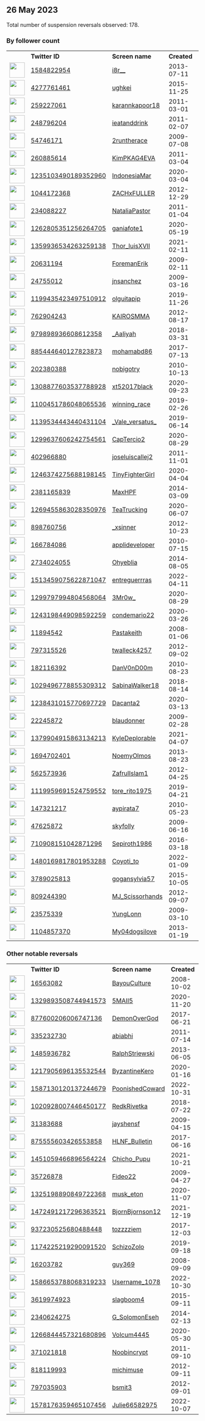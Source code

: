
## 26 May 2023
Total number of suspension reversals observed: 178.

### By follower count
<table><tr><th></th><th align="left">Twitter ID</th><th align="left">Screen name</th>
<th align="left">Created</th><th align="left">Status</th><th align="left">Suspended</th><th align="left">Followers</th>
<tr><td><a href="https://pbs.twimg.com/profile_images/1661316843670319106/BuNwxdZ4_normal.jpg"><img src="https://pbs.twimg.com/profile_images/1661316843670319106/BuNwxdZ4_normal.jpg" width="40px" height="40px" align="center"/></a></td><td><a href="https://twitter.com/intent/user?user_id=1584822954">1584822954</a></td><td><a href="https://twitter.com/i8r__">i8r__</a></td><td>2013-07-11</td><td align="center"></td><td>2022-12-21</td><td>176018</td></tr>
<tr><td><a href="https://pbs.twimg.com/profile_images/1661422824496431109/Uvd-Vax2_normal.jpg"><img src="https://pbs.twimg.com/profile_images/1661422824496431109/Uvd-Vax2_normal.jpg" width="40px" height="40px" align="center"/></a></td><td><a href="https://twitter.com/intent/user?user_id=4277761461">4277761461</a></td><td><a href="https://twitter.com/ughkei">ughkei</a></td><td>2015-11-25</td><td align="center"></td><td>2022-10-15</td><td>93018</td></tr>
<tr><td><a href="https://pbs.twimg.com/profile_images/1643172070296293379/jDNmkMrs_normal.jpg"><img src="https://pbs.twimg.com/profile_images/1643172070296293379/jDNmkMrs_normal.jpg" width="40px" height="40px" align="center"/></a></td><td><a href="https://twitter.com/intent/user?user_id=259227061">259227061</a></td><td><a href="https://twitter.com/karannkapoor18">karannkapoor18</a></td><td>2011-03-01</td><td align="center"></td><td></td><td>54917</td></tr>
<tr><td><a href="https://pbs.twimg.com/profile_images/515143232724803584/8YTcx9jU_normal.jpeg"><img src="https://pbs.twimg.com/profile_images/515143232724803584/8YTcx9jU_normal.jpeg" width="40px" height="40px" align="center"/></a></td><td><a href="https://twitter.com/intent/user?user_id=248796204">248796204</a></td><td><a href="https://twitter.com/ieatanddrink">ieatanddrink</a></td><td>2011-02-07</td><td align="center"></td><td>2023-03-13</td><td>42795</td></tr>
<tr><td><a href="https://pbs.twimg.com/profile_images/893661797009510400/rOp335al_normal.jpg"><img src="https://pbs.twimg.com/profile_images/893661797009510400/rOp335al_normal.jpg" width="40px" height="40px" align="center"/></a></td><td><a href="https://twitter.com/intent/user?user_id=54746171">54746171</a></td><td><a href="https://twitter.com/2runtherace">2runtherace</a></td><td>2009-07-08</td><td align="center"></td><td></td><td>31504</td></tr>
<tr><td><a href="https://pbs.twimg.com/profile_images/1662244256424108032/zpPTsKlB_normal.jpg"><img src="https://pbs.twimg.com/profile_images/1662244256424108032/zpPTsKlB_normal.jpg" width="40px" height="40px" align="center"/></a></td><td><a href="https://twitter.com/intent/user?user_id=260885614">260885614</a></td><td><a href="https://twitter.com/KimPKAG4EVA">KimPKAG4EVA</a></td><td>2011-03-04</td><td align="center"></td><td></td><td>30872</td></tr>
<tr><td><a href="https://pbs.twimg.com/profile_images/1449142405396004866/OADupTSd_normal.jpg"><img src="https://pbs.twimg.com/profile_images/1449142405396004866/OADupTSd_normal.jpg" width="40px" height="40px" align="center"/></a></td><td><a href="https://twitter.com/intent/user?user_id=1235103490189352960">1235103490189352960</a></td><td><a href="https://twitter.com/IndonesiaMar">IndonesiaMar</a></td><td>2020-03-04</td><td align="center"></td><td></td><td>23350</td></tr>
<tr><td><a href="https://pbs.twimg.com/profile_images/1394849875808821248/sUKM9nQz_normal.jpg"><img src="https://pbs.twimg.com/profile_images/1394849875808821248/sUKM9nQz_normal.jpg" width="40px" height="40px" align="center"/></a></td><td><a href="https://twitter.com/intent/user?user_id=1044172368">1044172368</a></td><td><a href="https://twitter.com/ZACHxFULLER">ZACHxFULLER</a></td><td>2012-12-29</td><td align="center"></td><td></td><td>21643</td></tr>
<tr><td><a href="https://pbs.twimg.com/profile_images/1068818071836606464/i_HNOuR4_normal.jpg"><img src="https://pbs.twimg.com/profile_images/1068818071836606464/i_HNOuR4_normal.jpg" width="40px" height="40px" align="center"/></a></td><td><a href="https://twitter.com/intent/user?user_id=234088227">234088227</a></td><td><a href="https://twitter.com/NataliaPastor">NataliaPastor</a></td><td>2011-01-04</td><td align="center"></td><td></td><td>17849</td></tr>
<tr><td><a href="https://pbs.twimg.com/profile_images/1345344110597701632/LxDQAaOl_normal.jpg"><img src="https://pbs.twimg.com/profile_images/1345344110597701632/LxDQAaOl_normal.jpg" width="40px" height="40px" align="center"/></a></td><td><a href="https://twitter.com/intent/user?user_id=1262805351256264705">1262805351256264705</a></td><td><a href="https://twitter.com/ganiafote1">ganiafote1</a></td><td>2020-05-19</td><td align="center">🚫</td><td></td><td>15095</td></tr>
<tr><td><a href="https://pbs.twimg.com/profile_images/1460331710382551040/gi3P4aRJ_normal.jpg"><img src="https://pbs.twimg.com/profile_images/1460331710382551040/gi3P4aRJ_normal.jpg" width="40px" height="40px" align="center"/></a></td><td><a href="https://twitter.com/intent/user?user_id=1359936534263259138">1359936534263259138</a></td><td><a href="https://twitter.com/Thor_luisXVII">Thor_luisXVII</a></td><td>2021-02-11</td><td align="center"></td><td></td><td>11063</td></tr>
<tr><td><a href="https://pbs.twimg.com/profile_images/1664021356382502917/XscEFAAF_normal.jpg"><img src="https://pbs.twimg.com/profile_images/1664021356382502917/XscEFAAF_normal.jpg" width="40px" height="40px" align="center"/></a></td><td><a href="https://twitter.com/intent/user?user_id=20631194">20631194</a></td><td><a href="https://twitter.com/ForemanErik">ForemanErik</a></td><td>2009-02-11</td><td align="center"></td><td></td><td>9507</td></tr>
<tr><td><a href="https://pbs.twimg.com/profile_images/1659734814658789376/NMWx6Upy_normal.jpg"><img src="https://pbs.twimg.com/profile_images/1659734814658789376/NMWx6Upy_normal.jpg" width="40px" height="40px" align="center"/></a></td><td><a href="https://twitter.com/intent/user?user_id=24755012">24755012</a></td><td><a href="https://twitter.com/jnsanchez">jnsanchez</a></td><td>2009-03-16</td><td align="center"></td><td></td><td>8441</td></tr>
<tr><td><a href="https://pbs.twimg.com/profile_images/1627294878601281537/fOK8yqTH_normal.jpg"><img src="https://pbs.twimg.com/profile_images/1627294878601281537/fOK8yqTH_normal.jpg" width="40px" height="40px" align="center"/></a></td><td><a href="https://twitter.com/intent/user?user_id=1199435423497510912">1199435423497510912</a></td><td><a href="https://twitter.com/olguitapip">olguitapip</a></td><td>2019-11-26</td><td align="center"></td><td></td><td>7749</td></tr>
<tr><td><a href="https://pbs.twimg.com/profile_images/1360112420098871296/K4g6W9nS_normal.jpg"><img src="https://pbs.twimg.com/profile_images/1360112420098871296/K4g6W9nS_normal.jpg" width="40px" height="40px" align="center"/></a></td><td><a href="https://twitter.com/intent/user?user_id=762904243">762904243</a></td><td><a href="https://twitter.com/KAIROSMMA">KAIROSMMA</a></td><td>2012-08-17</td><td align="center"></td><td></td><td>7714</td></tr>
<tr><td><a href="https://pbs.twimg.com/profile_images/1661345570118594560/579NHqPy_normal.jpg"><img src="https://pbs.twimg.com/profile_images/1661345570118594560/579NHqPy_normal.jpg" width="40px" height="40px" align="center"/></a></td><td><a href="https://twitter.com/intent/user?user_id=979898936608612358">979898936608612358</a></td><td><a href="https://twitter.com/_AaIiyah">_AaIiyah</a></td><td>2018-03-31</td><td align="center"></td><td></td><td>7150</td></tr>
<tr><td><a href="https://pbs.twimg.com/profile_images/1426632146190577672/_Xgf-PXW_normal.jpg"><img src="https://pbs.twimg.com/profile_images/1426632146190577672/_Xgf-PXW_normal.jpg" width="40px" height="40px" align="center"/></a></td><td><a href="https://twitter.com/intent/user?user_id=885444640127823873">885444640127823873</a></td><td><a href="https://twitter.com/mohamabd86">mohamabd86</a></td><td>2017-07-13</td><td align="center"></td><td>2022-12-17</td><td>7010</td></tr>
<tr><td><a href="https://pbs.twimg.com/profile_images/1028283331392110593/JPaVG_Ns_normal.jpg"><img src="https://pbs.twimg.com/profile_images/1028283331392110593/JPaVG_Ns_normal.jpg" width="40px" height="40px" align="center"/></a></td><td><a href="https://twitter.com/intent/user?user_id=202380388">202380388</a></td><td><a href="https://twitter.com/nobigotry">nobigotry</a></td><td>2010-10-13</td><td align="center"></td><td></td><td>6560</td></tr>
<tr><td><a href="https://pbs.twimg.com/profile_images/1551724013453357056/KdPknkTb_normal.jpg"><img src="https://pbs.twimg.com/profile_images/1551724013453357056/KdPknkTb_normal.jpg" width="40px" height="40px" align="center"/></a></td><td><a href="https://twitter.com/intent/user?user_id=1308877603537788928">1308877603537788928</a></td><td><a href="https://twitter.com/xt52017black">xt52017black</a></td><td>2020-09-23</td><td align="center"></td><td>2022-09-10</td><td>6517</td></tr>
<tr><td><a href="https://pbs.twimg.com/profile_images/1104513076324454406/9HVBi9gf_normal.jpg"><img src="https://pbs.twimg.com/profile_images/1104513076324454406/9HVBi9gf_normal.jpg" width="40px" height="40px" align="center"/></a></td><td><a href="https://twitter.com/intent/user?user_id=1100451786048065536">1100451786048065536</a></td><td><a href="https://twitter.com/winning_race">winning_race</a></td><td>2019-02-26</td><td align="center"></td><td></td><td>6403</td></tr>
<tr><td><a href="https://pbs.twimg.com/profile_images/1634586846675050498/ffOG70bP_normal.jpg"><img src="https://pbs.twimg.com/profile_images/1634586846675050498/ffOG70bP_normal.jpg" width="40px" height="40px" align="center"/></a></td><td><a href="https://twitter.com/intent/user?user_id=1139534443440431104">1139534443440431104</a></td><td><a href="https://twitter.com/_Vale_versatus_">_Vale_versatus_</a></td><td>2019-06-14</td><td align="center"></td><td></td><td>6304</td></tr>
<tr><td><a href="https://pbs.twimg.com/profile_images/1630615016834580480/e9AVgiKg_normal.jpg"><img src="https://pbs.twimg.com/profile_images/1630615016834580480/e9AVgiKg_normal.jpg" width="40px" height="40px" align="center"/></a></td><td><a href="https://twitter.com/intent/user?user_id=1299637606242754561">1299637606242754561</a></td><td><a href="https://twitter.com/CapTercio2">CapTercio2</a></td><td>2020-08-29</td><td align="center"></td><td></td><td>6043</td></tr>
<tr><td><a href="https://pbs.twimg.com/profile_images/1240732921620844553/BLqZii5h_normal.jpg"><img src="https://pbs.twimg.com/profile_images/1240732921620844553/BLqZii5h_normal.jpg" width="40px" height="40px" align="center"/></a></td><td><a href="https://twitter.com/intent/user?user_id=402966880">402966880</a></td><td><a href="https://twitter.com/joseluiscallej2">joseluiscallej2</a></td><td>2011-11-01</td><td align="center"></td><td></td><td>5340</td></tr>
<tr><td><a href="https://pbs.twimg.com/profile_images/1662307602909515782/gjqihQoK_normal.jpg"><img src="https://pbs.twimg.com/profile_images/1662307602909515782/gjqihQoK_normal.jpg" width="40px" height="40px" align="center"/></a></td><td><a href="https://twitter.com/intent/user?user_id=1246374275688198145">1246374275688198145</a></td><td><a href="https://twitter.com/TinyFighterGirl">TinyFighterGirl</a></td><td>2020-04-04</td><td align="center"></td><td>2022-08-30</td><td>5235</td></tr>
<tr><td><a href="https://pbs.twimg.com/profile_images/1138878590660022273/zvMLEuHM_normal.jpg"><img src="https://pbs.twimg.com/profile_images/1138878590660022273/zvMLEuHM_normal.jpg" width="40px" height="40px" align="center"/></a></td><td><a href="https://twitter.com/intent/user?user_id=2381165839">2381165839</a></td><td><a href="https://twitter.com/MaxHPF">MaxHPF</a></td><td>2014-03-09</td><td align="center"></td><td>2022-04-24</td><td>5016</td></tr>
<tr><td><a href="https://pbs.twimg.com/profile_images/1554453807421169668/0k9jHbV1_normal.jpg"><img src="https://pbs.twimg.com/profile_images/1554453807421169668/0k9jHbV1_normal.jpg" width="40px" height="40px" align="center"/></a></td><td><a href="https://twitter.com/intent/user?user_id=1269455863028350976">1269455863028350976</a></td><td><a href="https://twitter.com/TeaTrucking">TeaTrucking</a></td><td>2020-06-07</td><td align="center"></td><td>2022-08-04</td><td>4559</td></tr>
<tr><td><a href="https://pbs.twimg.com/profile_images/1147574645119471616/SwwI_MCb_normal.jpg"><img src="https://pbs.twimg.com/profile_images/1147574645119471616/SwwI_MCb_normal.jpg" width="40px" height="40px" align="center"/></a></td><td><a href="https://twitter.com/intent/user?user_id=898760756">898760756</a></td><td><a href="https://twitter.com/_xsinner">_xsinner</a></td><td>2012-10-23</td><td align="center"></td><td>2022-10-25</td><td>3126</td></tr>
<tr><td><a href="https://pbs.twimg.com/profile_images/1240435608108929025/IN4uKzYc_normal.jpg"><img src="https://pbs.twimg.com/profile_images/1240435608108929025/IN4uKzYc_normal.jpg" width="40px" height="40px" align="center"/></a></td><td><a href="https://twitter.com/intent/user?user_id=166784086">166784086</a></td><td><a href="https://twitter.com/applideveloper">applideveloper</a></td><td>2010-07-15</td><td align="center">🔒</td><td>2022-12-29</td><td>3113</td></tr>
<tr><td><a href="https://pbs.twimg.com/profile_images/1315918540336230401/qJHl0P0d_normal.jpg"><img src="https://pbs.twimg.com/profile_images/1315918540336230401/qJHl0P0d_normal.jpg" width="40px" height="40px" align="center"/></a></td><td><a href="https://twitter.com/intent/user?user_id=2734024055">2734024055</a></td><td><a href="https://twitter.com/Ohyeblia">Ohyeblia</a></td><td>2014-08-05</td><td align="center"></td><td>2023-05-18</td><td>3094</td></tr>
<tr><td><a href="https://pbs.twimg.com/profile_images/1579422788544241664/vJ7cX1NC_normal.jpg"><img src="https://pbs.twimg.com/profile_images/1579422788544241664/vJ7cX1NC_normal.jpg" width="40px" height="40px" align="center"/></a></td><td><a href="https://twitter.com/intent/user?user_id=1513459075622871047">1513459075622871047</a></td><td><a href="https://twitter.com/entreguerrras">entreguerrras</a></td><td>2022-04-11</td><td align="center">🔒</td><td>2022-10-16</td><td>3087</td></tr>
<tr><td><a href="https://pbs.twimg.com/profile_images/1433283302027321345/Qzkr775N_normal.jpg"><img src="https://pbs.twimg.com/profile_images/1433283302027321345/Qzkr775N_normal.jpg" width="40px" height="40px" align="center"/></a></td><td><a href="https://twitter.com/intent/user?user_id=1299797994804568064">1299797994804568064</a></td><td><a href="https://twitter.com/3Mr0w_">3Mr0w_</a></td><td>2020-08-29</td><td align="center"></td><td></td><td>2882</td></tr>
<tr><td><a href="https://pbs.twimg.com/profile_images/1544565195036676097/ccyUzZcP_normal.jpg"><img src="https://pbs.twimg.com/profile_images/1544565195036676097/ccyUzZcP_normal.jpg" width="40px" height="40px" align="center"/></a></td><td><a href="https://twitter.com/intent/user?user_id=1243198449098592259">1243198449098592259</a></td><td><a href="https://twitter.com/condemario22">condemario22</a></td><td>2020-03-26</td><td align="center"></td><td>2022-10-02</td><td>2689</td></tr>
<tr><td><a href="https://pbs.twimg.com/profile_images/1631868351688368129/NdDiUaYH_normal.jpg"><img src="https://pbs.twimg.com/profile_images/1631868351688368129/NdDiUaYH_normal.jpg" width="40px" height="40px" align="center"/></a></td><td><a href="https://twitter.com/intent/user?user_id=11894542">11894542</a></td><td><a href="https://twitter.com/Pastakeith">Pastakeith</a></td><td>2008-01-06</td><td align="center"></td><td>2023-04-13</td><td>2563</td></tr>
<tr><td><a href="https://pbs.twimg.com/profile_images/2567780779/04-05-09_1048_normal.jpg"><img src="https://pbs.twimg.com/profile_images/2567780779/04-05-09_1048_normal.jpg" width="40px" height="40px" align="center"/></a></td><td><a href="https://twitter.com/intent/user?user_id=797315526">797315526</a></td><td><a href="https://twitter.com/twalleck4257">twalleck4257</a></td><td>2012-09-02</td><td align="center"></td><td></td><td>2401</td></tr>
<tr><td><a href="https://pbs.twimg.com/profile_images/1231960818029297665/VyRNeUm8_normal.jpg"><img src="https://pbs.twimg.com/profile_images/1231960818029297665/VyRNeUm8_normal.jpg" width="40px" height="40px" align="center"/></a></td><td><a href="https://twitter.com/intent/user?user_id=182116392">182116392</a></td><td><a href="https://twitter.com/DanV0nD00m">DanV0nD00m</a></td><td>2010-08-23</td><td align="center"></td><td></td><td>2371</td></tr>
<tr><td><a href="https://pbs.twimg.com/profile_images/1342349819327627264/eE_MRyPw_normal.jpg"><img src="https://pbs.twimg.com/profile_images/1342349819327627264/eE_MRyPw_normal.jpg" width="40px" height="40px" align="center"/></a></td><td><a href="https://twitter.com/intent/user?user_id=1029496778855309312">1029496778855309312</a></td><td><a href="https://twitter.com/SabinaWalker18">SabinaWalker18</a></td><td>2018-08-14</td><td align="center"></td><td>2022-03-14</td><td>2231</td></tr>
<tr><td><a href="https://pbs.twimg.com/profile_images/1629829197295230981/6gSuNVgZ_normal.jpg"><img src="https://pbs.twimg.com/profile_images/1629829197295230981/6gSuNVgZ_normal.jpg" width="40px" height="40px" align="center"/></a></td><td><a href="https://twitter.com/intent/user?user_id=1238431015770697729">1238431015770697729</a></td><td><a href="https://twitter.com/Dacanta2">Dacanta2</a></td><td>2020-03-13</td><td align="center"></td><td></td><td>2079</td></tr>
<tr><td><a href="https://pbs.twimg.com/profile_images/835867454719033344/XCIvJcUQ_normal.jpg"><img src="https://pbs.twimg.com/profile_images/835867454719033344/XCIvJcUQ_normal.jpg" width="40px" height="40px" align="center"/></a></td><td><a href="https://twitter.com/intent/user?user_id=22245872">22245872</a></td><td><a href="https://twitter.com/blaudonner">blaudonner</a></td><td>2009-02-28</td><td align="center"></td><td>2022-09-21</td><td>2028</td></tr>
<tr><td><a href="https://pbs.twimg.com/profile_images/1662046286529323010/bKi2S47z_normal.jpg"><img src="https://pbs.twimg.com/profile_images/1662046286529323010/bKi2S47z_normal.jpg" width="40px" height="40px" align="center"/></a></td><td><a href="https://twitter.com/intent/user?user_id=1379904915863134213">1379904915863134213</a></td><td><a href="https://twitter.com/KyleDeplorable">KyleDeplorable</a></td><td>2021-04-07</td><td align="center"></td><td></td><td>2009</td></tr>
<tr><td><a href="https://pbs.twimg.com/profile_images/1613800767944531969/9pu7SGqd_normal.jpg"><img src="https://pbs.twimg.com/profile_images/1613800767944531969/9pu7SGqd_normal.jpg" width="40px" height="40px" align="center"/></a></td><td><a href="https://twitter.com/intent/user?user_id=1694702401">1694702401</a></td><td><a href="https://twitter.com/NoemyOlmos">NoemyOlmos</a></td><td>2013-08-23</td><td align="center">🔒🚫</td><td>2023-04-25</td><td>1989</td></tr>
<tr><td><a href="https://pbs.twimg.com/profile_images/1629079901801222144/g2_E3Z-1_normal.jpg"><img src="https://pbs.twimg.com/profile_images/1629079901801222144/g2_E3Z-1_normal.jpg" width="40px" height="40px" align="center"/></a></td><td><a href="https://twitter.com/intent/user?user_id=562573936">562573936</a></td><td><a href="https://twitter.com/ZafrulIslam1">ZafrulIslam1</a></td><td>2012-04-25</td><td align="center"></td><td>2023-05-11</td><td>1957</td></tr>
<tr><td><a href="https://pbs.twimg.com/profile_images/1642873547054825476/AJM3mBQW_normal.jpg"><img src="https://pbs.twimg.com/profile_images/1642873547054825476/AJM3mBQW_normal.jpg" width="40px" height="40px" align="center"/></a></td><td><a href="https://twitter.com/intent/user?user_id=1119959691524759552">1119959691524759552</a></td><td><a href="https://twitter.com/tore_rito1975">tore_rito1975</a></td><td>2019-04-21</td><td align="center"></td><td></td><td>1854</td></tr>
<tr><td><a href="https://pbs.twimg.com/profile_images/1378303550699286530/a6__8eSp_normal.jpg"><img src="https://pbs.twimg.com/profile_images/1378303550699286530/a6__8eSp_normal.jpg" width="40px" height="40px" align="center"/></a></td><td><a href="https://twitter.com/intent/user?user_id=147321217">147321217</a></td><td><a href="https://twitter.com/aypirata7">aypirata7</a></td><td>2010-05-23</td><td align="center"></td><td></td><td>1807</td></tr>
<tr><td><a href="https://pbs.twimg.com/profile_images/1499371065717395459/6Txq6wZf_normal.jpg"><img src="https://pbs.twimg.com/profile_images/1499371065717395459/6Txq6wZf_normal.jpg" width="40px" height="40px" align="center"/></a></td><td><a href="https://twitter.com/intent/user?user_id=47625872">47625872</a></td><td><a href="https://twitter.com/skyfolly">skyfolly</a></td><td>2009-06-16</td><td align="center"></td><td>2022-05-26</td><td>1791</td></tr>
<tr><td><a href="https://pbs.twimg.com/profile_images/1646209128912633889/-fM5nHDQ_normal.jpg"><img src="https://pbs.twimg.com/profile_images/1646209128912633889/-fM5nHDQ_normal.jpg" width="40px" height="40px" align="center"/></a></td><td><a href="https://twitter.com/intent/user?user_id=710908151042871296">710908151042871296</a></td><td><a href="https://twitter.com/Sepiroth1986">Sepiroth1986</a></td><td>2016-03-18</td><td align="center"></td><td>2023-05-19</td><td>1710</td></tr>
<tr><td><a href="https://pbs.twimg.com/profile_images/1662717157141016578/_yWWFy8I_normal.jpg"><img src="https://pbs.twimg.com/profile_images/1662717157141016578/_yWWFy8I_normal.jpg" width="40px" height="40px" align="center"/></a></td><td><a href="https://twitter.com/intent/user?user_id=1480169817801953288">1480169817801953288</a></td><td><a href="https://twitter.com/Coyoti_to">Coyoti_to</a></td><td>2022-01-09</td><td align="center"></td><td>2023-03-22</td><td>1675</td></tr>
<tr><td><a href="https://pbs.twimg.com/profile_images/1611297370913783809/_K-JulfH_normal.jpg"><img src="https://pbs.twimg.com/profile_images/1611297370913783809/_K-JulfH_normal.jpg" width="40px" height="40px" align="center"/></a></td><td><a href="https://twitter.com/intent/user?user_id=3789025813">3789025813</a></td><td><a href="https://twitter.com/gogansylvia57">gogansylvia57</a></td><td>2015-10-05</td><td align="center"></td><td>2023-01-12</td><td>1634</td></tr>
<tr><td><a href="https://pbs.twimg.com/profile_images/1464955177245548544/MJ1l6TlW_normal.jpg"><img src="https://pbs.twimg.com/profile_images/1464955177245548544/MJ1l6TlW_normal.jpg" width="40px" height="40px" align="center"/></a></td><td><a href="https://twitter.com/intent/user?user_id=809244390">809244390</a></td><td><a href="https://twitter.com/MJ_Scissorhands">MJ_Scissorhands</a></td><td>2012-09-07</td><td align="center"></td><td>2022-10-29</td><td>1612</td></tr>
<tr><td><a href="https://pbs.twimg.com/profile_images/1592299064078618624/uA6S2vwz_normal.jpg"><img src="https://pbs.twimg.com/profile_images/1592299064078618624/uA6S2vwz_normal.jpg" width="40px" height="40px" align="center"/></a></td><td><a href="https://twitter.com/intent/user?user_id=23575339">23575339</a></td><td><a href="https://twitter.com/YungLonn">YungLonn</a></td><td>2009-03-10</td><td align="center"></td><td>2023-01-31</td><td>1601</td></tr>
<tr><td><a href="https://pbs.twimg.com/profile_images/962601052737449984/AFR5avG__normal.jpg"><img src="https://pbs.twimg.com/profile_images/962601052737449984/AFR5avG__normal.jpg" width="40px" height="40px" align="center"/></a></td><td><a href="https://twitter.com/intent/user?user_id=1104857370">1104857370</a></td><td><a href="https://twitter.com/My04dogsilove">My04dogsilove</a></td><td>2013-01-19</td><td align="center">🔒</td><td></td><td>1527</td></tr>
</table>

### Other notable reversals
<table><tr><th></th><th align="left">Twitter ID</th><th align="left">Screen name</th>
<th align="left">Created</th><th align="left">Status</th><th align="left">Suspended</th><th align="left">Followers</th>
<tr><td><a href="https://pbs.twimg.com/profile_images/1562630706609913856/NKE5JSKS_normal.jpg"><img src="https://pbs.twimg.com/profile_images/1562630706609913856/NKE5JSKS_normal.jpg" width="40px" height="40px" align="center"/></a></td><td><a href="https://twitter.com/intent/user?user_id=16563082">16563082</a></td><td><a href="https://twitter.com/BayouCulture">BayouCulture</a></td><td>2008-10-02</td><td align="center"></td><td>2022-11-07</td><td>129</td></tr>
<tr><td><a href="https://pbs.twimg.com/profile_images/1662047363353964545/xLVCyip2_normal.jpg"><img src="https://pbs.twimg.com/profile_images/1662047363353964545/xLVCyip2_normal.jpg" width="40px" height="40px" align="center"/></a></td><td><a href="https://twitter.com/intent/user?user_id=1329893508744941573">1329893508744941573</a></td><td><a href="https://twitter.com/5MAII5">5MAII5</a></td><td>2020-11-20</td><td align="center"></td><td>2023-05-01</td><td>255</td></tr>
<tr><td><a href="https://pbs.twimg.com/profile_images/1661115729691680768/1Ryn_xq1_normal.jpg"><img src="https://pbs.twimg.com/profile_images/1661115729691680768/1Ryn_xq1_normal.jpg" width="40px" height="40px" align="center"/></a></td><td><a href="https://twitter.com/intent/user?user_id=877600206006747136">877600206006747136</a></td><td><a href="https://twitter.com/DemonOverGod">DemonOverGod</a></td><td>2017-06-21</td><td align="center"></td><td>2023-05-23</td><td>71</td></tr>
<tr><td><a href="https://pbs.twimg.com/profile_images/896053823059505156/nwtKzi5P_normal.jpg"><img src="https://pbs.twimg.com/profile_images/896053823059505156/nwtKzi5P_normal.jpg" width="40px" height="40px" align="center"/></a></td><td><a href="https://twitter.com/intent/user?user_id=335232730">335232730</a></td><td><a href="https://twitter.com/abiabhi">abiabhi</a></td><td>2011-07-14</td><td align="center">🔒</td><td>2022-12-03</td><td>5</td></tr>
<tr><td><a href="https://pbs.twimg.com/profile_images/1571539643228688384/cZcGYI0l_normal.jpg"><img src="https://pbs.twimg.com/profile_images/1571539643228688384/cZcGYI0l_normal.jpg" width="40px" height="40px" align="center"/></a></td><td><a href="https://twitter.com/intent/user?user_id=1485936782">1485936782</a></td><td><a href="https://twitter.com/RalphStriewski">RalphStriewski</a></td><td>2013-06-05</td><td align="center"></td><td>2023-05-17</td><td>1052</td></tr>
<tr><td><a href="https://pbs.twimg.com/profile_images/1662063147073798146/mwcs6KWV_normal.jpg"><img src="https://pbs.twimg.com/profile_images/1662063147073798146/mwcs6KWV_normal.jpg" width="40px" height="40px" align="center"/></a></td><td><a href="https://twitter.com/intent/user?user_id=1217905696135532544">1217905696135532544</a></td><td><a href="https://twitter.com/ByzantineKero">ByzantineKero</a></td><td>2020-01-16</td><td align="center"></td><td>2022-11-07</td><td>663</td></tr>
<tr><td><a href="https://pbs.twimg.com/profile_images/1663748522875961350/nF1ax3rd_normal.jpg"><img src="https://pbs.twimg.com/profile_images/1663748522875961350/nF1ax3rd_normal.jpg" width="40px" height="40px" align="center"/></a></td><td><a href="https://twitter.com/intent/user?user_id=1587130120137244679">1587130120137244679</a></td><td><a href="https://twitter.com/PoonishedCoward">PoonishedCoward</a></td><td>2022-10-31</td><td align="center"></td><td>2022-12-27</td><td>11</td></tr>
<tr><td><a href="https://pbs.twimg.com/profile_images/1583161636659118093/526i5cs2_normal.jpg"><img src="https://pbs.twimg.com/profile_images/1583161636659118093/526i5cs2_normal.jpg" width="40px" height="40px" align="center"/></a></td><td><a href="https://twitter.com/intent/user?user_id=1020928007446450177">1020928007446450177</a></td><td><a href="https://twitter.com/RedkRivetka">RedkRivetka</a></td><td>2018-07-22</td><td align="center"></td><td>2022-12-06</td><td>8</td></tr>
<tr><td><a href="https://pbs.twimg.com/profile_images/1355745628676976642/MHNsezry_normal.jpg"><img src="https://pbs.twimg.com/profile_images/1355745628676976642/MHNsezry_normal.jpg" width="40px" height="40px" align="center"/></a></td><td><a href="https://twitter.com/intent/user?user_id=31383688">31383688</a></td><td><a href="https://twitter.com/jayshensf">jayshensf</a></td><td>2009-04-15</td><td align="center">🔒</td><td>2022-12-18</td><td>391</td></tr>
<tr><td><a href="https://pbs.twimg.com/profile_images/875557245487988740/k7cFJ-gU_normal.jpg"><img src="https://pbs.twimg.com/profile_images/875557245487988740/k7cFJ-gU_normal.jpg" width="40px" height="40px" align="center"/></a></td><td><a href="https://twitter.com/intent/user?user_id=875555603426553858">875555603426553858</a></td><td><a href="https://twitter.com/HLNF_Bulletin">HLNF_Bulletin</a></td><td>2017-06-16</td><td align="center"></td><td>2023-03-22</td><td>630</td></tr>
<tr><td><a href="https://pbs.twimg.com/profile_images/1451071921081180162/4W8Pd6LP_normal.jpg"><img src="https://pbs.twimg.com/profile_images/1451071921081180162/4W8Pd6LP_normal.jpg" width="40px" height="40px" align="center"/></a></td><td><a href="https://twitter.com/intent/user?user_id=1451059466896564224">1451059466896564224</a></td><td><a href="https://twitter.com/Chicho_Pupu">Chicho_Pupu</a></td><td>2021-10-21</td><td align="center"></td><td>2023-05-11</td><td>109</td></tr>
<tr><td><a href="https://pbs.twimg.com/profile_images/1617649002740162562/8I3SqnfR_normal.jpg"><img src="https://pbs.twimg.com/profile_images/1617649002740162562/8I3SqnfR_normal.jpg" width="40px" height="40px" align="center"/></a></td><td><a href="https://twitter.com/intent/user?user_id=35726878">35726878</a></td><td><a href="https://twitter.com/Fideo22">Fideo22</a></td><td>2009-04-27</td><td align="center"></td><td>2023-02-24</td><td>8</td></tr>
<tr><td><a href="https://pbs.twimg.com/profile_images/1501531922924773376/AbHRfmuj_normal.jpg"><img src="https://pbs.twimg.com/profile_images/1501531922924773376/AbHRfmuj_normal.jpg" width="40px" height="40px" align="center"/></a></td><td><a href="https://twitter.com/intent/user?user_id=1325198890849722368">1325198890849722368</a></td><td><a href="https://twitter.com/musk_eton">musk_eton</a></td><td>2020-11-07</td><td align="center"></td><td>2022-10-09</td><td>69</td></tr>
<tr><td><a href="https://pbs.twimg.com/profile_images/1472590509189177348/7QgHnocL_normal.jpg"><img src="https://pbs.twimg.com/profile_images/1472590509189177348/7QgHnocL_normal.jpg" width="40px" height="40px" align="center"/></a></td><td><a href="https://twitter.com/intent/user?user_id=1472491217296363521">1472491217296363521</a></td><td><a href="https://twitter.com/BjornBjornson12">BjornBjornson12</a></td><td>2021-12-19</td><td align="center"></td><td>2022-10-29</td><td>827</td></tr>
<tr><td><a href="https://pbs.twimg.com/profile_images/1326432388591865857/g9d3gf7w_normal.jpg"><img src="https://pbs.twimg.com/profile_images/1326432388591865857/g9d3gf7w_normal.jpg" width="40px" height="40px" align="center"/></a></td><td><a href="https://twitter.com/intent/user?user_id=937230525680488448">937230525680488448</a></td><td><a href="https://twitter.com/tozzzziem">tozzzziem</a></td><td>2017-12-03</td><td align="center"></td><td>2022-12-14</td><td>317</td></tr>
<tr><td><a href="https://pbs.twimg.com/profile_images/1533664232952274944/kfeuomHT_normal.jpg"><img src="https://pbs.twimg.com/profile_images/1533664232952274944/kfeuomHT_normal.jpg" width="40px" height="40px" align="center"/></a></td><td><a href="https://twitter.com/intent/user?user_id=1174225219290091520">1174225219290091520</a></td><td><a href="https://twitter.com/SchizoZolo">SchizoZolo</a></td><td>2019-09-18</td><td align="center">🔒</td><td>2022-11-20</td><td>120</td></tr>
<tr><td><a href="https://pbs.twimg.com/profile_images/768824513/17367_295184142786_500947786_3473566_3201134_n_normal.jpg"><img src="https://pbs.twimg.com/profile_images/768824513/17367_295184142786_500947786_3473566_3201134_n_normal.jpg" width="40px" height="40px" align="center"/></a></td><td><a href="https://twitter.com/intent/user?user_id=16203782">16203782</a></td><td><a href="https://twitter.com/guy369">guy369</a></td><td>2008-09-09</td><td align="center"></td><td>2022-07-25</td><td>753</td></tr>
<tr><td><a href="https://pbs.twimg.com/profile_images/1649286714798620672/02OLbsYg_normal.jpg"><img src="https://pbs.twimg.com/profile_images/1649286714798620672/02OLbsYg_normal.jpg" width="40px" height="40px" align="center"/></a></td><td><a href="https://twitter.com/intent/user?user_id=1586653788068319233">1586653788068319233</a></td><td><a href="https://twitter.com/Username_1078">Username_1078</a></td><td>2022-10-30</td><td align="center">🔒</td><td>2023-04-25</td><td>213</td></tr>
<tr><td><a href="https://pbs.twimg.com/profile_images/1662846383739551745/RhTu47_D_normal.jpg"><img src="https://pbs.twimg.com/profile_images/1662846383739551745/RhTu47_D_normal.jpg" width="40px" height="40px" align="center"/></a></td><td><a href="https://twitter.com/intent/user?user_id=3619974923">3619974923</a></td><td><a href="https://twitter.com/slagboom4">slagboom4</a></td><td>2015-09-11</td><td align="center"></td><td>2022-04-30</td><td>19</td></tr>
<tr><td><a href="https://pbs.twimg.com/profile_images/1571835682116571139/MV_-3ewM_normal.jpg"><img src="https://pbs.twimg.com/profile_images/1571835682116571139/MV_-3ewM_normal.jpg" width="40px" height="40px" align="center"/></a></td><td><a href="https://twitter.com/intent/user?user_id=2340624275">2340624275</a></td><td><a href="https://twitter.com/G_SolomonEseh">G_SolomonEseh</a></td><td>2014-02-13</td><td align="center"></td><td>2023-05-24</td><td>123</td></tr>
<tr><td><a href="https://pbs.twimg.com/profile_images/1266848047289348096/gLyKySaQ_normal.jpg"><img src="https://pbs.twimg.com/profile_images/1266848047289348096/gLyKySaQ_normal.jpg" width="40px" height="40px" align="center"/></a></td><td><a href="https://twitter.com/intent/user?user_id=1266844457321680896">1266844457321680896</a></td><td><a href="https://twitter.com/Volcum4445">Volcum4445</a></td><td>2020-05-30</td><td align="center">🚫</td><td>2023-05-17</td><td>6</td></tr>
<tr><td><a href="https://pbs.twimg.com/profile_images/1349393766545813505/7i8sFZ2W_normal.jpg"><img src="https://pbs.twimg.com/profile_images/1349393766545813505/7i8sFZ2W_normal.jpg" width="40px" height="40px" align="center"/></a></td><td><a href="https://twitter.com/intent/user?user_id=371021818">371021818</a></td><td><a href="https://twitter.com/Noobincrypt">Noobincrypt</a></td><td>2011-09-10</td><td align="center"></td><td>2022-08-09</td><td>1373</td></tr>
<tr><td><a href="https://pbs.twimg.com/profile_images/1651677488165056525/OgXrf4IO_normal.jpg"><img src="https://pbs.twimg.com/profile_images/1651677488165056525/OgXrf4IO_normal.jpg" width="40px" height="40px" align="center"/></a></td><td><a href="https://twitter.com/intent/user?user_id=818119993">818119993</a></td><td><a href="https://twitter.com/michimuse">michimuse</a></td><td>2012-09-11</td><td align="center"></td><td>2023-05-17</td><td>8</td></tr>
<tr><td><a href="https://pbs.twimg.com/profile_images/378800000554502728/3c8897b9408672501eee5a9205f15837_normal.jpeg"><img src="https://pbs.twimg.com/profile_images/378800000554502728/3c8897b9408672501eee5a9205f15837_normal.jpeg" width="40px" height="40px" align="center"/></a></td><td><a href="https://twitter.com/intent/user?user_id=797035903">797035903</a></td><td><a href="https://twitter.com/bsmit3">bsmit3</a></td><td>2012-09-01</td><td align="center"></td><td>2023-03-28</td><td>0</td></tr>
<tr><td><a href="https://pbs.twimg.com/profile_images/1592555992692277252/5PERGRpk_normal.jpg"><img src="https://pbs.twimg.com/profile_images/1592555992692277252/5PERGRpk_normal.jpg" width="40px" height="40px" align="center"/></a></td><td><a href="https://twitter.com/intent/user?user_id=1578176359465107456">1578176359465107456</a></td><td><a href="https://twitter.com/Julie66582975">Julie66582975</a></td><td>2022-10-07</td><td align="center"></td><td>2023-05-22</td><td>160</td></tr>
</table>
